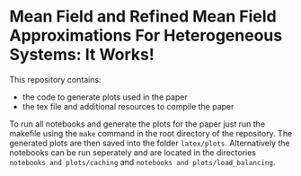 # Mean Field and Refined Mean Field Approximations For Heterogeneous Systems: It Works!

This repository contains:

* the code to generate plots used in the paper
* the tex file and additional resources to compile the paper

To run all notebooks and generate the plots for the paper just run the makefile using the `make` command in the root directory of the repository. The generated plots are then saved into the folder `latex/plots`. Alternatively the notebooks can be run seperately and are located in the directories `notebooks and plots/caching` and `notebooks and plots/load_balancing`.
